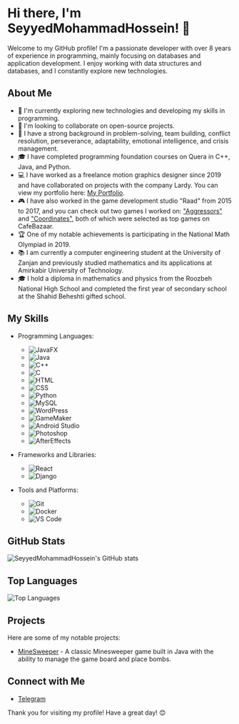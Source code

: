 # Hi there, I'm SeyyedMohammadHossein! 👋

Welcome to my GitHub profile! I'm a passionate developer with over 8 years of experience in programming, mainly focusing on databases and application development. I enjoy working with data structures and databases, and I constantly explore new technologies.

## About Me

- 🌱 I'm currently exploring new technologies and developing my skills in programming.
- 👯 I'm looking to collaborate on open-source projects.
- 🤔 I have a strong background in problem-solving, team building, conflict resolution, perseverance, adaptability, emotional intelligence, and crisis management.
- 🎓 I have completed programming foundation courses on Quera in C++, Java, and Python.
- 💻 I have worked as a freelance motion graphics designer since 2019 and have collaborated on projects with the company Lardy. You can view my portfolio here: [My Portfolio](https://mega.nz/folder/pm9nHBrQ#VMU-wY0H7sKdqnrUIBAxsg).
- 🎮 I have also worked in the game development studio "Raad" from 2015 to 2017, and you can check out two games I worked on: ["Aggressors"](https://cafebazaar.ir/app/com.rooyesh.aggressors) and ["Coordinates"](https://cafebazaar.ir/app/ir.radgamestudio.coordinates), both of which were selected as top games on CafeBazaar.
- 🏆 One of my notable achievements is participating in the National Math Olympiad in 2019.
- 📚 I am currently a computer engineering student at the University of Zanjan and previously studied mathematics and its applications at Amirkabir University of Technology.
- 🎓 I hold a diploma in mathematics and physics from the Roozbeh National High School and completed the first year of secondary school at the Shahid Beheshti gifted school.
  
## My Skills

- Programming Languages:
  - ![JavaFX](https://img.shields.io/badge/-JavaFX-007396?style=flat&logo=java&logoColor=white)
  - ![Java](https://img.shields.io/badge/-Java-007396?style=flat&logo=java&logoColor=white)
  - ![C++](https://img.shields.io/badge/-C++-00599C?style=flat&logo=c%2B%2B&logoColor=white)
  - ![C](https://img.shields.io/badge/-C-A8B9CC?style=flat&logo=c&logoColor=white)
  - ![HTML](https://img.shields.io/badge/-HTML-E34F26?style=flat&logo=html5&logoColor=white)
  - ![CSS](https://img.shields.io/badge/-CSS-1572B6?style=flat&logo=css3&logoColor=white)
  - ![Python](https://img.shields.io/badge/-Python-3776AB?style=flat&logo=python&logoColor=white)
  - ![MySQL](https://img.shields.io/badge/-MySQL-4479A1?style=flat&logo=mysql&logoColor=white)
  - ![WordPress](https://img.shields.io/badge/-WordPress-21759B?style=flat&logo=wordpress&logoColor=white)
  - ![GameMaker](https://img.shields.io/badge/-GameMaker-0045A1?style=flat&logo=gamemaker&logoColor=white)
  - ![Android Studio](https://img.shields.io/badge/-Android%20Studio-3DDC84?style=flat&logo=android-studio&logoColor=white)
  - ![Photoshop](https://img.shields.io/badge/-Photoshop-31A8FF?style=flat&logo=adobe-photoshop&logoColor=white)
  - ![AfterEffects](https://img.shields.io/badge/-After%20Effects-9999FF?style=flat&logo=adobe-after-effects&logoColor=white)

- Frameworks and Libraries:
  - ![React](https://img.shields.io/badge/-React-61DAFB?style=flat&logo=react&logoColor=black)
  - ![Django](https://img.shields.io/badge/-Django-092E20?style=flat&logo=django&logoColor=white)

- Tools and Platforms:
  - ![Git](https://img.shields.io/badge/-Git-F05032?style=flat&logo=git&logoColor=white)
  - ![Docker](https://img.shields.io/badge/-Docker-2496ED?style=flat&logo=docker&logoColor=white)
  - ![VS Code](https://img.shields.io/badge/-VS%20Code-007ACC?style=flat&logo=visual-studio-code&logoColor=white)

## GitHub Stats

![SeyyedMohammadHossein's GitHub stats](https://github-readme-stats.vercel.app/api?username=SeyyedMohammadHossein&show_icons=true&theme=radical)

## Top Languages

![Top Languages](https://github-readme-stats.vercel.app/api/top-langs/?username=SeyyedMohammadHossein&layout=compact&theme=radical)

## Projects

Here are some of my notable projects:

- [MineSweeper](https://github.com/SeyyedMohammadHossein/MineSweeper) - A classic Minesweeper game built in Java with the ability to manage the game board and place bombs.

## Connect with Me

- [Telegram](https://t.me/SeyHos1381)

Thank you for visiting my profile! Have a great day! 😊
